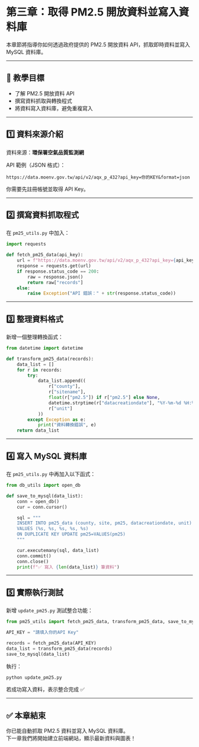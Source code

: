 # 第三章：取得 PM2.5 開放資料並寫入資料庫

本章節將指導你如何透過政府提供的 PM2.5 開放資料 API，抓取即時資料並寫入 MySQL 資料庫。

---

## 🎯 教學目標

- 了解 PM2.5 開放資料 API
- 撰寫資料抓取與轉換程式
- 將資料寫入資料庫，避免重複寫入

---

## 1️⃣ 資料來源介紹

資料來源：**環保署空氣品質監測網**

API 範例（JSON 格式）：

```
https://data.moenv.gov.tw/api/v2/aqx_p_432?api_key=你的KEY&format=json
```

你需要先註冊帳號並取得 API Key。

---

## 2️⃣ 撰寫資料抓取程式

在 `pm25_utils.py` 中加入：

```python
import requests

def fetch_pm25_data(api_key):
    url = f"https://data.moenv.gov.tw/api/v2/aqx_p_432?api_key={api_key}&format=json"
    response = requests.get(url)
    if response.status_code == 200:
        raw = response.json()
        return raw["records"]
    else:
        raise Exception("API 錯誤：" + str(response.status_code))
```

---

## 3️⃣ 整理資料格式

新增一個整理轉換函式：

```python
from datetime import datetime

def transform_pm25_data(records):
    data_list = []
    for r in records:
        try:
            data_list.append((
                r["county"],
                r["sitename"],
                float(r["pm2.5"]) if r["pm2.5"] else None,
                datetime.strptime(r["datacreationdate"], "%Y-%m-%d %H:%M"),
                r["unit"]
            ))
        except Exception as e:
            print("資料轉換錯誤", e)
    return data_list
```

---

## 4️⃣ 寫入 MySQL 資料庫

在 `pm25_utils.py` 中再加入以下函式：

```python
from db_utils import open_db

def save_to_mysql(data_list):
    conn = open_db()
    cur = conn.cursor()

    sql = """
    INSERT INTO pm25_data (county, site, pm25, datacreationdate, unit)
    VALUES (%s, %s, %s, %s, %s)
    ON DUPLICATE KEY UPDATE pm25=VALUES(pm25)
    """

    cur.executemany(sql, data_list)
    conn.commit()
    conn.close()
    print(f"✅ 寫入 {len(data_list)} 筆資料")
```

---

## 5️⃣ 實際執行測試

新增 `update_pm25.py` 測試整合功能：

```python
from pm25_utils import fetch_pm25_data, transform_pm25_data, save_to_mysql

API_KEY = "請填入你的API Key"

records = fetch_pm25_data(API_KEY)
data_list = transform_pm25_data(records)
save_to_mysql(data_list)
```

執行：

```bash
python update_pm25.py
```

若成功寫入資料，表示整合完成 ✅

---

## ✅ 本章結束

你已能自動抓取 PM2.5 資料並寫入 MySQL 資料庫。  
下一章我們將開始建立前端網站，顯示最新資料與圖表！
